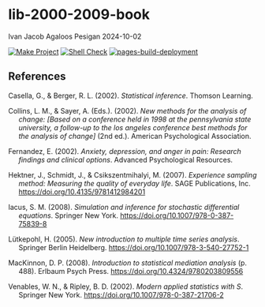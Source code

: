 lib-2000-2009-book
================
Ivan Jacob Agaloos Pesigan
2024-10-02

<!-- README.md is generated from .setup/readme/README.Rmd. Please edit that file -->

<!-- badges: start -->

[![Make
Project](https://github.com/ijapesigan/lib-2000-2009-book/actions/workflows/make.yml/badge.svg)](https://github.com/ijapesigan/lib-2000-2009-book/actions/workflows/make.yml)
[![Shell
Check](https://github.com/ijapesigan/lib-2000-2009-book/actions/workflows/shellcheck.yml/badge.svg)](https://github.com/ijapesigan/lib-2000-2009-book/actions/workflows/shellcheck.yml)
[![pages-build-deployment](https://github.com/ijapesigan/lib-2000-2009-book/actions/workflows/pages/pages-build-deployment/badge.svg)](https://github.com/ijapesigan/lib-2000-2009-book/actions/workflows/pages/pages-build-deployment)
<!-- badges: end -->

## References

<div id="refs" class="references csl-bib-body hanging-indent"
entry-spacing="0" line-spacing="2">

<div id="ref-Casella-Berger-2002" class="csl-entry">

Casella, G., & Berger, R. L. (2002). *Statistical inference*. Thomson
Learning.

</div>

<div id="ref-Collins-Sayer-2002" class="csl-entry">

Collins, L. M., & Sayer, A. (Eds.). (2002). *New methods for the
analysis of change: \[Based on a conference held in 1998 at the
pennsylvania state university, a follow-up to the los angeles conference
best methods for the analysis of change\]* (2nd ed.). American
Psychological Association.

</div>

<div id="ref-Fernandez-2002" class="csl-entry">

Fernandez, E. (2002). *Anxiety, depression, and anger in pain: Research
findings and clinical options*. Advanced Psychological Resources.

</div>

<div id="ref-Hektner-Schmidt-Csikszentmihalyi-2007" class="csl-entry">

Hektner, J., Schmidt, J., & Csikszentmihalyi, M. (2007). *Experience
sampling method: Measuring the quality of everyday life*. SAGE
Publications, Inc. <https://doi.org/10.4135/9781412984201>

</div>

<div id="ref-Iacus-2008" class="csl-entry">

Iacus, S. M. (2008). *Simulation and inference for stochastic
differential equations*. Springer New York.
<https://doi.org/10.1007/978-0-387-75839-8>

</div>

<div id="ref-Lutkepohl-2005" class="csl-entry">

Lütkepohl, H. (2005). *New introduction to multiple time series
analysis*. Springer Berlin Heidelberg.
<https://doi.org/10.1007/978-3-540-27752-1>

</div>

<div id="ref-MacKinnon-2008" class="csl-entry">

MacKinnon, D. P. (2008). *Introduction to statistical mediation
analysis* (p. 488). Erlbaum Psych Press.
<https://doi.org/10.4324/9780203809556>

</div>

<div id="ref-Venables-Ripley-2002" class="csl-entry">

Venables, W. N., & Ripley, B. D. (2002). *Modern applied statistics with
S*. Springer New York. <https://doi.org/10.1007/978-0-387-21706-2>

</div>

</div>
